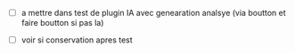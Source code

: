 - [ ] a mettre dans test de plugin IA avec genearation analsye (via boutton et faire boutton si pas la) 

- [ ] voir si conservation apres test 




